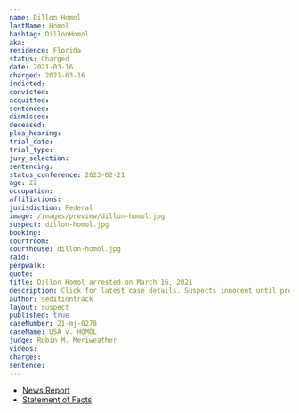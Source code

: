 ```yaml
---
name: Dillon Homol
lastName: Homol
hashtag: DillonHomol
aka:
residence: Florida
status: Charged
date: 2021-03-16
charged: 2021-03-16
indicted:
convicted:
acquitted:
sentenced:
dismissed:
deceased:
plea_hearing:
trial_date:
trial_type:
jury_selection:
sentencing:
status_conference: 2023-02-21
age: 22
occupation:
affiliations:
jurisdiction: Federal
image: /images/preview/dillon-homol.jpg
suspect: dillon-homol.jpg
booking:
courtroom:
courthouse: dillon-homol.jpg
raid:
perpwalk:
quote:
title: Dillon Homol arrested on March 16, 2021
description: Click for latest case details. Suspects innocent until proven guilty.
author: seditiontrack
layout: suspect
published: true
caseNumber: 21-mj-0278
caseName: USA v. HOMOL
judge: Robin M. Meriweather
videos:
charges:
sentence:
---
```

- [News Report](https://www.clickorlando.com/news/local/2021/03/16/brevard-county-man-joins-hundreds-charged-in-capitol-riots/)
- [Statement of Facts](https://www.justice.gov/usao-dc/case-multi-defendant/file/1378686/download)
